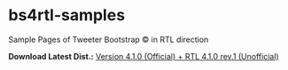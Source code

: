 # bs4rtl-samples
Sample Pages of Tweeter Bootstrap &copy; in RTL direction

**Download Latest Dist.:** [Version 4.1.0 (Official) + RTL 4.1.0 rev.1 (Unofficial)](https://perseusthegreat.github.io/bs4rtl-samples/archive/bootstrap-4.1.0-plus-rtl-rev.1-dist.zip)
